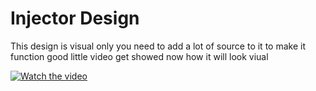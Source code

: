 # Injector Design
This design is visual only you need to add a lot of source to it to make it function good
little video get showed now how it will look viual 

[![Watch the video](https://i.imgur.com/ttDpz83.png)](https://youtu.be/xIS1wYuHAe8)
